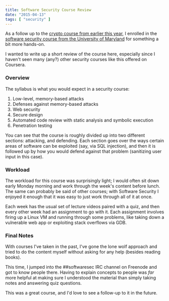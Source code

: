 ```yaml
---
title: Software Security Course Review
date: "2015-04-13"
tags: [ "security" ]
---
```


As a follow up to the [crypto course from earlier this year][1], I enrolled in the [software security course from the University of Maryland][2] for something a bit more hands-on.

I wanted to write up a short review of the course here, especially since I haven't seen many (any?) other security courses like this offered on Coursera.

### Overview

The syllabus is what you would expect in a security course:

1. Low-level, memory-based attacks
2. Defenses against memory-based attacks
3. Web security
4. Secure design
5. Automated code review with static analysis and symbolic execution
6. Penetration testing

You can see that the course is roughly divided up into two different sections: attacking, and defending. Each section goes over the ways certain areas of software can be exploited (say, via SQL injection), and then it is followed up by how you would defend against that problem (sanitizing user input in this case).

### Workload

The workload for this course was surprisingly light; I would often sit down early Monday morning and work through the week's content before lunch. The same can probably be said of other courses; with Software Security I enjoyed it enough that it was easy to just work through all of it at once.

Each week has the usual set of lecture videos paired with a quiz, and then every other week had an assignment to go with it. Each assignment involves firing up a Linux VM and running through some problems, like taking down a vulnerable web app or exploiting stack overflows via GDB.

### Final Notes

With courses I've taken in the past, I've gone the lone wolf approach and tried to do the content myself without asking for any help (besides reading books).

This time, I jumped into the ##softwaresec IRC channel on Freenode and got to know people there. Having to explain concepts to people was *far* more helpful at making sure I understood the material than simply taking notes and answering quiz questions.

This was a great course, and I'd love to see a follow-up to it in the future.

[1]:	https://samsymons.com/blog/dan-boneh-crypto-course/
[2]:	https://www.coursera.org/course/softwaresec
